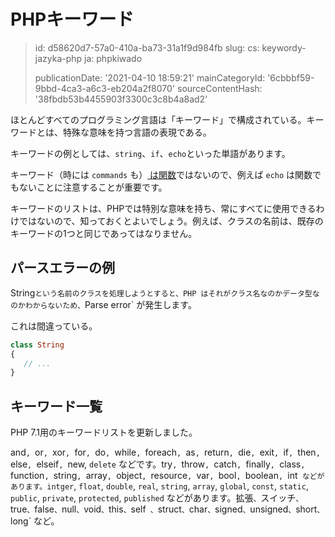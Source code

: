 PHPキーワード
========

> id: d58620d7-57a0-410a-ba73-31a1f9d984fb
> slug:
> 	cs: keywordy-jazyka-php
> 	ja: phpkiwado
> 
> publicationDate: '2021-04-10 18:59:21'
> mainCategoryId: '6cbbbf59-9bbd-4ca3-a6c3-eb204a2f8070'
> sourceContentHash: '38fbdb53b4455903f3300c3c8b4a8ad2'

ほとんどすべてのプログラミング言語は「キーワード」で構成されている。キーワードとは、特殊な意味を持つ言語の表現である。

キーワードの例としては、`string`、`if`、`echo`といった単語があります。

キーワード（時には `commands` も）<a href="/commands-and-functions"> は関数</a>ではないので、例えば `echo` は関数でもないことに注意することが重要です。

キーワードのリストは、PHPでは特別な意味を持ち、常にすべてに使用できるわけではないので、知っておくとよいでしょう。例えば、クラスの名前は、既存のキーワードの1つと同じであってはなりません。

パースエラーの例
-------------------

String` という名前のクラスを処理しようとすると、PHP はそれがクラス名なのかデータ型なのかわからないため、 `Parse error` が発生します。

これは間違っている。

```php
class String
{
   // ...
}
```

キーワード一覧
-------------------

PHP 7.1用のキーワードリストを更新しました。

and`, `or`, `xor`, `for`, `do`, `while`, `foreach`, `as`, `return`, `die`, `exit`, `if`, `then`, `else`, `elseif`, `new, `delete` などです。try`, `throw`, `catch`, `finally`, `class`, `function`, `string`, `array`, `object`, `resource`, `var`, `bool`, `boolean`, `int` などがあります。intger`, `float`, `double`, `real`, `string`, `array`, `global`, `const`, `static`, `public`, `private`, `protected`, `published` などがあります。拡張`、`スイッチ`、`true`、`false`、`null`、`void`、`this`、`self` 、`struct`、`char`、`signed`、`unsigned`、`short`、`long` など。
